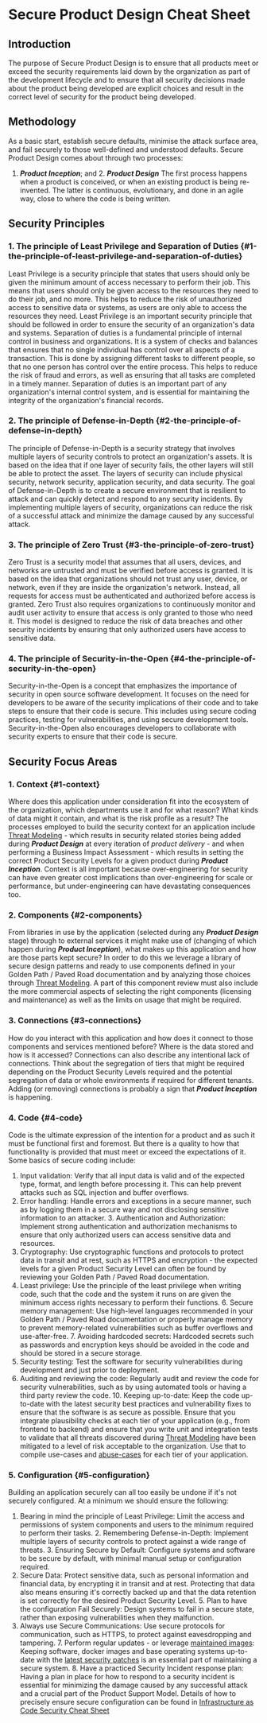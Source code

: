 # Secure Product Design Cheat Sheet 
## Introduction 
The purpose of Secure Product Design is to ensure that all products meet or exceed the security requirements laid down by the organization as
part of the development lifecycle and to ensure that all security decisions made about the product being developed are explicit choices
and result in the correct level of security for the product being developed.
 ## Methodology
 As a basic start, establish secure defaults, minimise the attack surface
area, and fail securely to those well-defined and understood defaults. 
Secure Product Design comes about through two processes: 
1.  ***Product Inception***; and 2.  ***Product Design***
 The first process happens when a product is conceived, or when an
existing product is being re-invented. The latter is continuous, evolutionary, and done in an agile way, close to where the code is being
written. 
## Security Principles 
### 1. The principle of Least Privilege and Separation of Duties {#1-the-principle-of-least-privilege-and-separation-of-duties} 
Least Privilege is a security principle that states that users should only be given the minimum amount of access necessary to perform their
job. This means that users should only be given access to the resources they need to do their job, and no more. This helps to reduce the risk of
unauthorized access to sensitive data or systems, as users are only able to access the resources they need. Least Privilege is an important
security principle that should be followed in order to ensure the security of an organization\'s data and systems.
 Separation of duties is a fundamental principle of internal control in
business and organizations. It is a system of checks and balances that ensures that no single individual has control over all aspects of a
transaction. This is done by assigning different tasks to different people, so that no one person has control over the entire process. This
helps to reduce the risk of fraud and errors, as well as ensuring that all tasks are completed in a timely manner. Separation of duties is an
important part of any organization\'s internal control system, and is essential for maintaining the integrity of the organization\'s financial
records. 
### 2. The principle of Defense-in-Depth {#2-the-principle-of-defense-in-depth} 
The principle of Defense-in-Depth is a security strategy that involves multiple layers of security controls to protect an organization's
assets. It is based on the idea that if one layer of security fails, the other layers will still be able to protect the asset. The layers of
security can include physical security, network security, application security, and data security. The goal of Defense-in-Depth is to create a
secure environment that is resilient to attack and can quickly detect and respond to any security incidents. By implementing multiple layers
of security, organizations can reduce the risk of a successful attack and minimize the damage caused by any successful attack.
 ### 3. The principle of Zero Trust {#3-the-principle-of-zero-trust}
 Zero Trust is a security model that assumes that all users, devices, and
networks are untrusted and must be verified before access is granted. It is based on the idea that organizations should not trust any user,
device, or network, even if they are inside the organization's network. Instead, all requests for access must be authenticated and authorized
before access is granted. Zero Trust also requires organizations to continuously monitor and audit user activity to ensure that access is
only granted to those who need it. This model is designed to reduce the risk of data breaches and other security incidents by ensuring that only
authorized users have access to sensitive data. 
### 4. The principle of Security-in-the-Open {#4-the-principle-of-security-in-the-open} 
Security-in-the-Open is a concept that emphasizes the importance of security in open source software development. It focuses on the need for
developers to be aware of the security implications of their code and to take steps to ensure that their code is secure. This includes using
secure coding practices, testing for vulnerabilities, and using secure development tools. Security-in-the-Open also encourages developers to
collaborate with security experts to ensure that their code is secure. 
## Security Focus Areas 
### 1. Context {#1-context} 
Where does this application under consideration fit into the ecosystem of the organization, which departments use it and for what reason? What
kinds of data might it contain, and what is the risk profile as a result?
 The processes employed to build the security context for an application
include [Threat Modeling](Threat_Modeling_Cheat_Sheet.md) - which results in security related stories being added during ***Product
Design*** at every iteration of *product delivery* - and when performing a Business Impact Assessment - which results in setting the correct
Product Security Levels for a given product during ***Product Inception***.
 Context is all important because over-engineering for security can have
even greater cost implications than over-engineering for scale or performance, but under-engineering can have devastating consequences
too. 
### 2. Components {#2-components} 
From libraries in use by the application (selected during any ***Product Design*** stage) through to external services it might make use of
(changing of which happen during ***Product Inception***), what makes up this application and how are those parts kept secure? In order to do
this we leverage a library of secure design patterns and ready to use components defined in your Golden Path / Paved Road documentation and by
analyzing those choices through [Threat Modeling](Threat_Modeling_Cheat_Sheet.html.md).
 A part of this component review must also include the more commercial
aspects of selecting the right components (licensing and maintenance) as well as the limits on usage that might be required.
 ### 3. Connections {#3-connections}
 How do you interact with this application and how does it connect to
those components and services mentioned before? Where is the data stored and how is it accessed? Connections can also describe any intentional
lack of connections. Think about the segregation of tiers that might be required depending on the Product Security Levels required and the
potential segregation of data or whole environments if required for different tenants.
 Adding (or removing) connections is probably a sign that ***Product
Inception*** is happening. 
### 4. Code {#4-code} 
Code is the ultimate expression of the intention for a product and as such it must be functional first and foremost. But there is a quality to
how that functionality is provided that must meet or exceed the expectations of it.
 Some basics of secure coding include:
 1.  Input validation: Verify that all input data is valid and of the
    expected type, format, and length before processing it. This can     help prevent attacks such as SQL injection and buffer overflows.
2.  Error handling: Handle errors and exceptions in a secure manner,     such as by logging them in a secure way and not disclosing sensitive
    information to an attacker. 3.  Authentication and Authorization: Implement strong authentication
    and authorization mechanisms to ensure that only authorized users     can access sensitive data and resources.
4.  Cryptography: Use cryptographic functions and protocols to protect     data in transit and at rest, such as HTTPS and encryption - the
    expected levels for a given Product Security Level can often be     found by reviewing your Golden Path / Paved Road documentation.
5.  Least privilege: Use the principle of the least privilege when     writing code, such that the code and the system it runs on are given
    the minimum access rights necessary to perform their functions. 6.  Secure memory management: Use high-level languages recommended in
    your Golden Path / Paved Road documentation or properly manage     memory to prevent memory-related vulnerabilities such as buffer
    overflows and use-after-free. 7.  Avoiding hardcoded secrets: Hardcoded secrets such as passwords and
    encryption keys should be avoided in the code and should be stored     in a secure storage.
8.  Security testing: Test the software for security vulnerabilities     during development and just prior to deployment.
9.  Auditing and reviewing the code: Regularly audit and review the code     for security vulnerabilities, such as by using automated tools or
    having a third party review the code. 10. Keeping up-to-date: Keep the code up-to-date with the latest
    security best practices and vulnerability fixes to ensure that the     software is as secure as possible.
 Ensure that you integrate plausibility checks at each tier of your
application (e.g., from frontend to backend) and ensure that you write unit and integration tests to validate that all threats discovered
during [Threat Modeling](Threat_Modeling_Cheat_Sheet.md) have been mitigated to a level of risk acceptable to the organization. Use that to
compile use-cases and [abuse-cases](Abuse_Case_Cheat_Sheet.md) for each tier of your application.
 ### 5. Configuration {#5-configuration}
 Building an application securely can all too easily be undone if it\'s
not securely configured. At a minimum we should ensure the following: 
1.  Bearing in mind the principle of Least Privilege: Limit the access     and permissions of system components and users to the minimum
    required to perform their tasks. 2.  Remembering Defense-in-Depth: Implement multiple layers of security
    controls to protect against a wide range of threats. 3.  Ensuring Secure by Default: Configure systems and software to be
    secure by default, with minimal manual setup or configuration     required.
4.  Secure Data: Protect sensitive data, such as personal information     and financial data, by encrypting it in transit and at rest.
    Protecting that data also means ensuring it\'s correctly backed up     and that the data retention is set correctly for the desired Product
    Security Level. 5.  Plan to have the configuration Fail Securely: Design systems to fail
    in a secure state, rather than exposing vulnerabilities when they     malfunction.
6.  Always use Secure Communications: Use secure protocols for     communication, such as HTTPS, to protect against eavesdropping and
    tampering. 7.  Perform regular updates - or leverage [maintained
    images](https://www.cisecurity.org/cis-hardened-images): Keeping     software, docker images and base operating systems up-to-date with
    the [latest security     patches](https://csrc.nist.gov/publications/detail/sp/800-40/rev-4/final)
    is an essential part of maintaining a secure system. 8.  Have a practiced Security Incident response plan: Having a plan in
    place for how to respond to a security incident is essential for     minimizing the damage caused by any successful attack and a crucial
    part of the Product Support Model. 
Details of how to precisely ensure secure configuration can be found in [Infrastructure as Code Security Cheat
Sheet](Infrastructure_as_Code_Security_Cheat_Sheet.html.md) 
